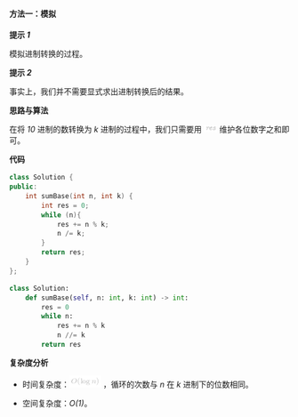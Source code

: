 #### 方法一：模拟

**提示 *1***

模拟进制转换的过程。

**提示 *2***

事实上，我们并不需要显式求出进制转换后的结果。

**思路与算法**

在将 *10* 进制的数转换为 *k* 进制的过程中，我们只需要用 ![\textit{res} ](./p__textit{res}_.png)  维护各位数字之和即可。

**代码**

```C++ [sol1-C++]
class Solution {
public:
    int sumBase(int n, int k) {
        int res = 0;
        while (n){
            res += n % k;
            n /= k;
        }
        return res;
    }
};
```

```Python [sol1-Python3]
class Solution:
    def sumBase(self, n: int, k: int) -> int:
        res = 0
        while n:
            res += n % k
            n //= k
        return res
```

**复杂度分析**

- 时间复杂度：![O(\logn) ](./p__O_log_n__.png) ，循环的次数与 *n* 在 *k* 进制下的位数相同。

- 空间复杂度：*O(1)*。